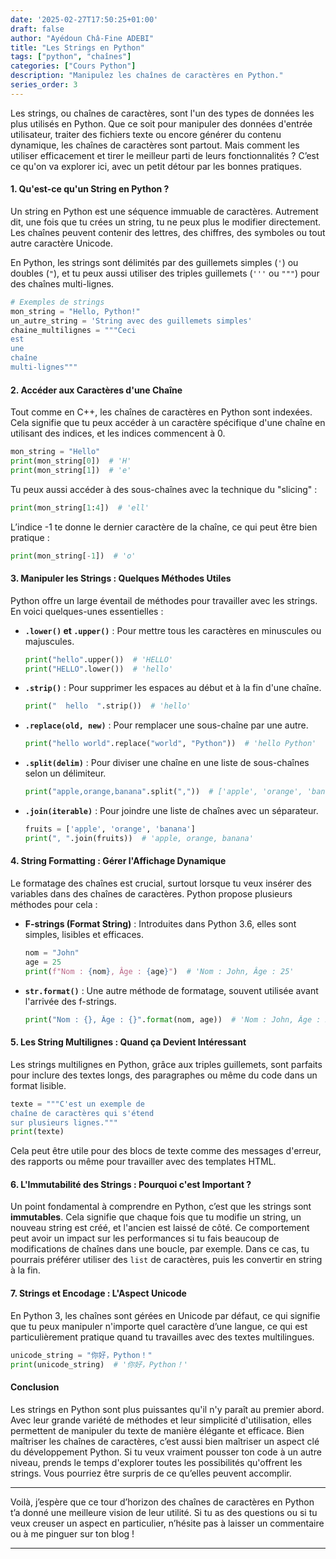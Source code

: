 ```yaml
---
date: '2025-02-27T17:50:25+01:00'
draft: false
author: "Ayédoun Châ-Fine ADEBI"
title: "Les Strings en Python"
tags: ["python", "chaînes"]
categories: ["Cours Python"]
description: "Manipulez les chaînes de caractères en Python."
series_order: 3
---
```




Les strings, ou chaînes de caractères, sont l'un des types de données les plus utilisés en Python. Que ce soit pour manipuler des données d'entrée utilisateur, traiter des fichiers texte ou encore générer du contenu dynamique, les chaînes de caractères sont partout. Mais comment les utiliser efficacement et tirer le meilleur parti de leurs fonctionnalités ? C’est ce qu'on va explorer ici, avec un petit détour par les bonnes pratiques.

#### 1. Qu'est-ce qu'un String en Python ?

Un string en Python est une séquence immuable de caractères. Autrement dit, une fois que tu crées un string, tu ne peux plus le modifier directement. Les chaînes peuvent contenir des lettres, des chiffres, des symboles ou tout autre caractère Unicode.

En Python, les strings sont délimités par des guillemets simples (`'`) ou doubles (`"`), et tu peux aussi utiliser des triples guillemets (`'''` ou `"""`) pour des chaînes multi-lignes.

```python
# Exemples de strings
mon_string = "Hello, Python!"
un_autre_string = 'String avec des guillemets simples'
chaine_multilignes = """Ceci
est
une
chaîne
multi-lignes"""
```

#### 2. Accéder aux Caractères d'une Chaîne

Tout comme en C++, les chaînes de caractères en Python sont indexées. Cela signifie que tu peux accéder à un caractère spécifique d'une chaîne en utilisant des indices, et les indices commencent à 0.

```python
mon_string = "Hello"
print(mon_string[0])  # 'H'
print(mon_string[1])  # 'e'
```

Tu peux aussi accéder à des sous-chaînes avec la technique du "slicing" :

```python
print(mon_string[1:4])  # 'ell'
```

L’indice -1 te donne le dernier caractère de la chaîne, ce qui peut être bien pratique :

```python
print(mon_string[-1])  # 'o'
```

#### 3. Manipuler les Strings : Quelques Méthodes Utiles

Python offre un large éventail de méthodes pour travailler avec les strings. En voici quelques-unes essentielles :

- **`.lower()` et `.upper()`** : Pour mettre tous les caractères en minuscules ou majuscules.
  
  ```python
  print("hello".upper())  # 'HELLO'
  print("HELLO".lower())  # 'hello'
  ```

- **`.strip()`** : Pour supprimer les espaces au début et à la fin d'une chaîne.
  
  ```python
  print("  hello  ".strip())  # 'hello'
  ```

- **`.replace(old, new)`** : Pour remplacer une sous-chaîne par une autre.
  
  ```python
  print("hello world".replace("world", "Python"))  # 'hello Python'
  ```

- **`.split(delim)`** : Pour diviser une chaîne en une liste de sous-chaînes selon un délimiteur.
  
  ```python
  print("apple,orange,banana".split(","))  # ['apple', 'orange', 'banana']
  ```

- **`.join(iterable)`** : Pour joindre une liste de chaînes avec un séparateur.
  
  ```python
  fruits = ['apple', 'orange', 'banana']
  print(", ".join(fruits))  # 'apple, orange, banana'
  ```

#### 4. String Formatting : Gérer l'Affichage Dynamique

Le formatage des chaînes est crucial, surtout lorsque tu veux insérer des variables dans des chaînes de caractères. Python propose plusieurs méthodes pour cela :

- **F-strings (Format String)** : Introduites dans Python 3.6, elles sont simples, lisibles et efficaces.
  
  ```python
  nom = "John"
  age = 25
  print(f"Nom : {nom}, Âge : {age}")  # 'Nom : John, Âge : 25'
  ```

- **`str.format()`** : Une autre méthode de formatage, souvent utilisée avant l'arrivée des f-strings.
  
  ```python
  print("Nom : {}, Âge : {}".format(nom, age))  # 'Nom : John, Âge : 25'
  ```

#### 5. Les String Multilignes : Quand ça Devient Intéressant

Les strings multilignes en Python, grâce aux triples guillemets, sont parfaits pour inclure des textes longs, des paragraphes ou même du code dans un format lisible.

```python
texte = """C'est un exemple de
chaîne de caractères qui s'étend
sur plusieurs lignes."""
print(texte)
```

Cela peut être utile pour des blocs de texte comme des messages d'erreur, des rapports ou même pour travailler avec des templates HTML.

#### 6. L'Immutabilité des Strings : Pourquoi c'est Important ?

Un point fondamental à comprendre en Python, c’est que les strings sont **immutables**. Cela signifie que chaque fois que tu modifie un string, un nouveau string est créé, et l'ancien est laissé de côté. Ce comportement peut avoir un impact sur les performances si tu fais beaucoup de modifications de chaînes dans une boucle, par exemple. Dans ce cas, tu pourrais préférer utiliser des `list` de caractères, puis les convertir en string à la fin.

#### 7. Strings et Encodage : L'Aspect Unicode

En Python 3, les chaînes sont gérées en Unicode par défaut, ce qui signifie que tu peux manipuler n'importe quel caractère d’une langue, ce qui est particulièrement pratique quand tu travailles avec des textes multilingues.

```python
unicode_string = "你好，Python！"
print(unicode_string)  # '你好，Python！'
```

#### Conclusion

Les strings en Python sont plus puissantes qu'il n'y paraît au premier abord. Avec leur grande variété de méthodes et leur simplicité d'utilisation, elles permettent de manipuler du texte de manière élégante et efficace. Bien maîtriser les chaînes de caractères, c’est aussi bien maîtriser un aspect clé du développement Python. Si tu veux vraiment pousser ton code à un autre niveau, prends le temps d'explorer toutes les possibilités qu'offrent les strings. Vous pourriez être surpris de ce qu’elles peuvent accomplir.

---

Voilà, j’espère que ce tour d’horizon des chaînes de caractères en Python t’a donné une meilleure vision de leur utilité. Si tu as des questions ou si tu veux creuser un aspect en particulier, n’hésite pas à laisser un commentaire ou à me pinguer sur ton blog !

---
